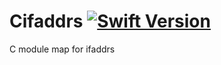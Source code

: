 Cifaddrs [![Swift Version](https://img.shields.io/badge/Swift-3.0_Beta-orange.svg)](https://swift.org/download/#snapshots)
========

C module map for ifaddrs
